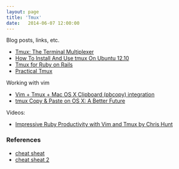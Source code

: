 ```yaml
---
layout: page
title: 'Tmux'
date:   2014-06-07 12:00:00
---
```


Blog posts, links, etc.

* [Tmux: The Terminal Multiplexer](http://blog.hawkhost.com/2010/06/28/tmux-the-terminal-multiplexer/)
* [How To Install And Use tmux On Ubuntu 12.10](https://www.digitalocean.com/community/articles/how-to-install-and-use-tmux-on-ubuntu-12-10--2)
* [Tmux for Ruby on Rails](http://www.psteiner.com/2012/05/tmux-for-ruby-on-rails.html)
* [Practical Tmux](http://mutelight.org/practical-tmux)

Working with vim

- [Vim + Tmux + Mac OS X Clipboard (pbcopy) integration](https://gist.github.com/stephenmckinney/4197891)
- [tmux Copy & Paste on OS X: A Better Future](https://robots.thoughtbot.com/tmux-copy-paste-on-os-x-a-better-future)

Videos:

* [Impressive Ruby Productivity with Vim and Tmux by Chris Hunt](https://www.youtube.com/watch?v=gB-JSh1EVME)

### References
* [cheat sheat](https://launchschool.com/blog/how-to-install-postgresql-on-a-mac)
* [cheat sheat 2](http://www.dayid.org/comp/tm.html)
